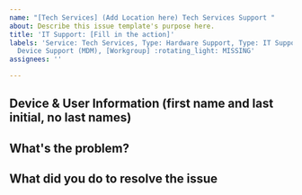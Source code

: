 ```yaml
---
name: "[Tech Services] (Add Location here) Tech Services Support "
about: Describe this issue template's purpose here.
title: 'IT Support: [Fill in the action]'
labels: 'Service: Tech Services, Type: Hardware Support, Type: IT Support, Type: Mobile
  Device Support (MDM), [Workgroup] :rotating_light: MISSING'
assignees: ''

---
```


<!-- KRAMER, CAMERON - 8700/8900, PDC, TOWNVIEW, RIO, OTC, TOOMEY, BOP, ST. ELMO, DALTON, BEN WHITE -->

## Device & User Information (first name and last initial, no last names)

## What's the problem?

## What did you do to resolve the issue
